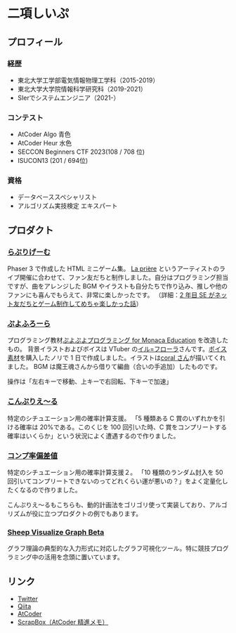 # 二項しいぷ

## プロフィール

### 経歴

- 東北大学工学部電気情報物理工学科（2015-2019）
- 東北大学大学院情報科学研究科（2019-2021）
- SIerでシステムエンジニア（2021-）

### コンテスト

- AtCoder Algo 青色
- AtCoder Heur 水色
- SECCON Beginners CTF 2023(108 / 708 位)
- ISUCON13 (201 / 694位)

### 資格

- データベーススペシャリスト
- アルゴリズム実技検定 エキスパート

## プロダクト

### [らぷりげーむ](https://lapri-game.com/)

Phaser 3 で作成した HTML ミニゲーム集。
[La prière](https://twitter.com/Lapriere_info) というアーティストのライブ開催に合わせて、ファン友だちと制作しました。自分はプログラミング担当ですが、曲をアレンジした BGM やイラストも自分たちで作り込み、推しや他のファンにも喜んでもらえて、非常に楽しかったです。
（詳細：[2 年目 SE がネット友だちとゲーム制作してめちゃ楽しかった話](https://qiita.com/BinomialSheep/items/69a54c26b3d54214548c)）

### [ぷよふろーら](https://direct-preview-624986b0e788854d006aa803.monaca.education/)

プログラミング教材[ぷよぷよプログラミング for Monaca Education](https://edu.monaca.io/puyo) を改造したもの。
背景イラストおよびボイスは VTuber の[イル=フローラ](https://twitter.com/Ilu_Fluor)さんです。[ボイス素材](https://www.dlsite.com/home/work/=/product_id/RJ382764.html/)を購入したノリで 1 日で作成しました。イラストは[coral さん](https://twitter.com/ralriru)が描いてくれました。
BGM は魔王魂さんから借りて編曲（合いの手追加）したものです。

操作は「左右キーで移動、上キーで右回転、下キーで加速」

### [こんぷりえ～る](https://binomialsheep.github.io/compriere/)

特定のシチュエーション用の確率計算支援。
「5 種類ある C 賞のいずれかを引ける確率は 20%である。このくじを 100 回引いた時、C 賞をコンプリートする確率はいくらか」という状況によく遭遇するので作りました。

### [コンプ率偏差値](https://binomialsheep.github.io/complete-deviation-value/index.html)

特定のシチュエーション用の確率計算支援２。
「10 種類のランダム封入を 50 回引いてコンプリートできないのってどれくらい運が悪いの？」をよく定量化したくなるので作りました。

こんぷりえ～るもこちらも、動的計画法をゴリゴリ使って実装しており、アルゴリズムが役に立つプロダクトの例でもあります。

### [Sheep Visualize Graph Beta](https://binomialsheep.github.io/sheep-visualize-graph-beta/)

グラフ理論の典型的な入力形式に対応したグラフ可視化ツール。特に競技プログラミング中の活用を念頭に置いています。

## リンク

- [Twitter](https://twitter.com/BinomialSheep)
- [Qiita](https://qiita.com/BinomialSheep)
- [AtCoder](https://atcoder.jp/users/BinomialSheep)
- [ScrapBox（AtCoder 精進メモ）](https://scrapbox.io/BinomialSheep-ShojinMemo/)
